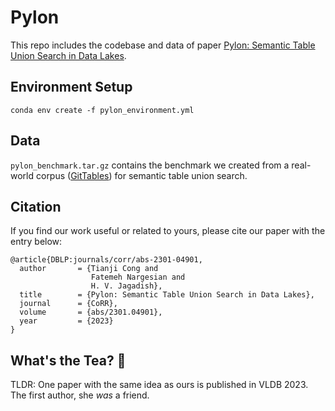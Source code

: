 # Pylon
This repo includes the codebase and data of paper [Pylon: Semantic Table Union Search in Data Lakes](https://arxiv.org/abs/2301.04901).

## Environment Setup
    conda env create -f pylon_environment.yml

## Data
`pylon_benchmark.tar.gz` contains the benchmark we created from a real-world corpus ([GitTables](https://gittables.github.io)) for semantic table union search.

## Citation
If you find our work useful or related to yours, please cite our paper with the entry below:

```
@article{DBLP:journals/corr/abs-2301-04901,
  author       = {Tianji Cong and
                  Fatemeh Nargesian and
                  H. V. Jagadish},
  title        = {Pylon: Semantic Table Union Search in Data Lakes},
  journal      = {CoRR},
  volume       = {abs/2301.04901},
  year         = {2023}
}
```

## What's the Tea? :tea:
TLDR: One paper with the same idea as ours is published in VLDB 2023. The first author, she *was* a friend.
